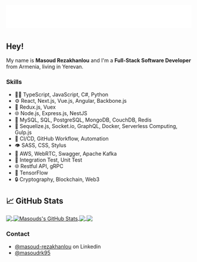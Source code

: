 <h1 align="center">
  <img src="https://raw.githubusercontent.com/mesutrk95/mesutrk95/master/masoud.svg" alt="Masoud Rezakhanlou" />
</h1>

## Hey!
My name is **Masoud Rezakhanlou** and I'm a **Full-Stack Software Developer** from Armenia, living in Yerevan.

### Skills
- 👨‍💻 TypeScript, JavaScript, C#, Python
- ⚙️ React, Next.js, Vue.js, Angular, Backbone.js
- 🔄 Redux.js, Vuex
- 🌐 Node.js, Express.js, NestJS
- 💽 MySQL, SQL, PostgreSQL, MongoDB, CouchDB, Redis
- 🔧 Sequelize.js, Socket.io, GraphQL, Docker, Serverless Computing, Gulp.js
- 🔧 CI/CD, GitHub Workflow, Automation
- 👁️ SASS, CSS, Stylus
- 🚀 AWS, WebRTC, Swagger, Apache Kafka
- 📝 Integration Test, Unit Test
- 🌐 Restful API, gRPC
- 🧠 TensorFlow
- 🔒 Cryptography, Blockchain, Web3


## &#x1f4c8; GitHub Stats

<a href="https://github.com/mesutrk95/mesutrk95">
  <img align="center" src="https://github-readme-stats-mesutrk95.vercel.app/api/top-langs/?username=mesutrk95&hide=java,html,tex&title_color=ffffff&text_color=c9cacc&icon_color=2bbc8a&bg_color=1d1f21&langs_count=5&layout=compact" />
</a>
<a href="https://github.com/mesutrk95/mesutrk95">
  <img align="center" src="https://github-readme-stats-mesutrk95.vercel.app/api?username=mesutrk95&show_icons=true&line_height=27&count_private=true&title_color=ffffff&text_color=c9cacc&icon_color=2bbc8a&bg_color=1d1f21&hide=stars,issues" alt="Masouds's GitHub Stats" />
</a>

<a href="https://github.com/mesutrk95/solid-ql">
  <img align="center" src="https://github-readme-stats-mesutrk95.vercel.app/api/pin/?username=mesutrk95&repo=solid-ql&title_color=ffffff&text_color=c9cacc&icon_color=2bbc8a&bg_color=1d1f21" />
</a>


<a href="https://github.com/MartinHeinz/goddamn-robot">
  <img align="center" src="https://github-readme-stats-mesutrk95.vercel.app/api/pin/?username=mesutrk95&repo=goddamn-robot&title_color=ffffff&text_color=c9cacc&icon_color=2bbc8a&bg_color=1d1f21" />
</a>    

### Contact
- [@masoud-rezakhanlou](https://www.linkedin.com/in/masoud-rezakhanlou/) on Linkedin
- [@masoudrk95](https://t.me/masoudrk95)
